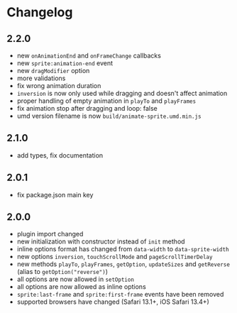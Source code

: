 # Changelog
## 2.2.0
- new ```onAnimationEnd``` and ```onFrameChange``` callbacks
- new ```sprite:animation-end``` event
- new ```dragModifier``` option
- more validations
- fix wrong animation duration
- ```inversion``` is now only used while dragging and doesn't affect animation
- proper handling of empty animation in ```playTo``` and ```playFrames```
- fix animation stop after dragging and loop: false
- umd version filename is now ```build/animate-sprite.umd.min.js```
## 2.1.0
- add types, fix documentation
## 2.0.1
- fix package.json main key
## 2.0.0
- plugin import changed
- new initialization with constructor instead of ```init``` method  
- inline options format has changed from ```data-width``` to ```data-sprite-width```
- new options ```inversion```, ```touchScrollMode``` and ```pageScrollTimerDelay```
- new methods ```playTo```, ```playFrames```, ```getOption```, ```updateSizes``` and 
  ```getReverse``` (alias to ```getOption("reverse")```)
- all options are now allowed in ```setOption```
- all options are now allowed as inline options
- ```sprite:last-frame``` and ```sprite:first-frame``` events have been removed
- supported browsers have changed (Safari 13.1+, iOS Safari 13.4+)


